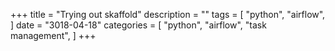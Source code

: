 +++
title = "Trying out skaffold"
description = ""
tags = [
    "python",
    "airflow",
]
date = "3018-04-18"
categories = [
    "python",
    "airflow",
    "task management",
]
+++



